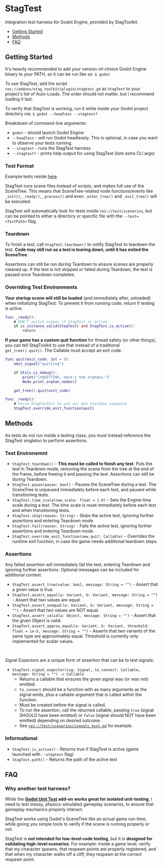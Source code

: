 # StagTest

Integration test harness for Godot Engine, provided by StagToolkit.

- [Getting Started](#getting-started)
- [Methods](#methods)
- [FAQ](#faq)

## Getting Started

It's heavily recommended to add your version-of-choice Godot Engine binary to your PATH, so it can be run like so: `$ godot`

To use StagTest, add the script `res://addons/stag_toolkit/plugin/stagtest.gd` as `StagTest` to your project's list of Auto-Loads.
The order should not matter, but I recommend loading it last.

To verify that StagTest is working, run it while inside your Godot project directory via: `$ godot --headless --stagtest?`

Breakdown of command-line arguments:
- `godot` - should launch Godot Engine
- `--headless` - will run Godot headlessly. This is optional, in case you want to observe your tests running.
- `--stagtest` - runs the StagTest harness
- `--stagtest?` - prints help output for using StagTest (lists extra CLI args)

### Test Format

Example tests reside [here](godot/test).

StagTest runs scene files instead of scripts, and makes full use of the SceneTree.
This means that SceneTree-related node functions/events like `_init()`, `_ready()`, `_process()` and even `_enter_tree()` and `_exit_tree()` will be executed.

StagTest will automatically look for tests inside `res://test/scenarios`, but can be pointed to either a directory or specific file with the `--test=<TestPath>` flag.

### Teardown

To finish a test, call `StagTest.teardown()` to notify StagTest to teardown the test.
**Code may still run as a test is tearing down, until it has exited the SceneTree**.

Assertions can still be run during Teardown to ensure scenes are properly cleaned up.
If the test is not skipped or failed during Teardown, the test is passed once Teardown completes.

### Overriding Test Environments

**Your startup scene will still be loaded** (and immediately after, unloaded) when initializing StagTest.
To prevent it from running code, return if testing is active.

```gd
func _ready():
	# DON'T switch scenes if StagTest is active
	if is_instance_valid(StagTest) and StagTest.is_active():
		return
```

**If your game has a custom quit function** for thread safety (or other things), you can tell StagToolkit to use that instead of a traditional `get_tree().quit()`. The Callable must accept an exit code.

```gd
func quit(exit_code: int = 0):
	emit_signal("quitting")

	if Utils.is_debug():
		print("\nQUITTING, here's the orphans:")
		Node.print_orphan_nodes()

	get_tree().quit(exit_code)

func _ready():
	# Force StagToolkit to use our own teardown sequence
	StagTest.override_exit_function(quit)
```

## Methods

As tests do not run inside a testing class, you must instead reference the StagTest singleton to perform assertions.

### Test Environemnt
- `StagTest.teardown()` - **This must be called to finish any test**. Puts the test in Teardown mode, removing the scene from the tree at the end of the frame, before freeing it and passing the test. Assertions can still be during Teardown.
- `StagTest.pause(pause: bool)` - Pauses the SceneTree during a test. The SceneTree is unpaused immediately before each test, and paused while transitioning tests.
- `StagTest.time_scale(new_scale: float = 1.0)` - Sets the Engine time scale during a test. The time scale is reset immediately before each test and when transitioning tests.
- `StagTest.skip(reason: String)` - Skips the active test, ignoring further assertions and entering Teardown mode.
- `StagTest.fail(reason: String)` - Fails the active test, ignoring further assertions and entering Teardown mode.
- `StagTest.override_exit_function(new_quit: Callable)` - Overrides the runtime exit function, in case the game needs additional teardown steps.

### Assertions
Any failed assertion will immediately fail the test, entering Teardown and ignoring further assertions.
Optional messages can be included for additional context.

- `StagTest.assert_true(value: bool, message: String = "")` - Assert that a given value is true.
- `StagTest.assert_equal(a: Variant, b: Variant, message: String = "")` - Assert that two values are equal.
- `StagTest.assert_unequal(a: Variant, b: Variant, message: String = "")` - Assert that two values are NOT equal.
- `StagTest.assert_valid(a: Object, message: String = "")` - Assert that the given Object is valid.
- `StagTest.assert_approx_equal(a: Variant, b: Variant, threshold: float = 1e-5, message: String = "")` - Asserts that two variants of the same type are approximately equal. Threshold is currently only implemented for scalar values.

<br/>

Signal Expectors are a unique form of assertion that can be to test signals:
- `StagTest.signal_expector(sig: Signal, to_connect: Callable, message: String = "") -> Callable`
    - Returns a callable that ensures the given signal was (or was not) emitted.
    - `to_connect` should be a function with as many arguments as the signal emits, plus a callable argument that is called within the function.
    - Must be created before the signal is called.
    - To run the assertion, call the returned callable, passing `true` (signal SHOULD have been emitted) or `false` (signal should NOT have been emitted) depending on desired outcome.
    - See [`res://test/scenarios/signals_test.gd`](../../godot/test/scenarios/signals_test.gd) for example.


### Informational
- `StagTest.is_active()` - Returns true if StagTest is active (game launched with `--stagtest` flag)
- `StagTest.path()` - Returns the path of the active test

## FAQ

### Why another test harness?

While the **[Godot Unit Test](https://github.com/bitwes/Gut) add-on works great for isolated unit-testing**,
I need to test messy, physics-simulated gameplay scenarios, to ensure that gameplay mechanics properly interact.

StagTest works using Godot's SceneTree like an actual game run-time,
while giving you simple tools to verify if the scene is running properly or not.

StagTest is **not intended for low-level code testing**, but it is **designed for validating high-level scenarios**.
For example: inside a game level, verify that my character spawns, that respawn points are properly registered, and that when my character walks off a cliff, they respawn at the correct respawn point.
